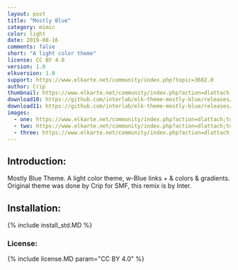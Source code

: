 ```yaml
---
layout: post
title: "Mostly Blue"
category: mimic
color: light
date: 2019-08-16
comments: false
short: "A light color theme"
license: CC BY 4.0
version: 1.0
elkversion: 1.0
support: https://www.elkarte.net/community/index.php?topic=3682.0
author: Crip
thumbnail: https://www.elkarte.net/community/index.php?action=dlattach;topic=3682.0;attach=3716;image
download10: https://github.com/interlab/elk-theme-mostly-blue/releases/download/v1.0/mostly-blue.zip
download11: https://github.com/interlab/elk-theme-mostly-blue/releases/download/v1.1/mostly-blue.zip
images:
  - one: https://www.elkarte.net/community/index.php?action=dlattach;topic=3682.0;attach=3716;image
  - two: https://www.elkarte.net/community/index.php?action=dlattach;topic=3682.0;attach=3718;image
  - three: https://www.elkarte.net/community/index.php?action=dlattach;topic=3682.0;attach=3720;image
---
```


## Introduction:
Mostly Blue Theme. A light color theme, w-Blue links + & colors & gradients.  Original theme was done by Crip 
for SMF, this remix is by Inter.

## Installation:
{% include install_std.MD %}

### License:
{% include license.MD param="CC BY 4.0" %}
